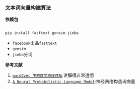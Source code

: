 ### 文本词向量构建算法

**依赖包**

```bash

pip install fasttext gensim jieba

```

* `facebook`出品`fasttext`
* `gensim`
* `jieba`分词


**参考文献**

1. [`word2vec 中的数学原理详解`](https://www.cnblogs.com/peghoty/p/3857839.html):讲解得非常透彻
2. [`A Neural Probabilistic Language Model`](https://www.researchgate.net/profile/Y_Bengio/publication/2413241_A_Neural_Probabilistic_Language_Model/links/53d7787c0cf29f55cfb4d163/A-Neural-Probabilistic-Language-Model.pdf?origin=publication_detail):神经网络构造词向量
